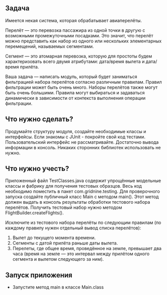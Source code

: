 
## Задача
Имеется некая система, которая обрабатывает авиаперелёты.

Перелёт — это перевозка пассажира из одной точки в другую с возможными промежуточными посадками.
Это значит, что перелёт можно представить как набор из одного или нескольких элементарных перемещений, называемых сегментами.

Сегмент — это атомарная перевозка, которую для простоты будем характеризовать всего двумя атрибутами: дата/время вылета и дата/время прилёта.

Ваша задача — написать модуль, который будет заниматься фильтрацией набора перелётов согласно различным правилам.
Правил фильтрации может быть очень много.
Наборы перелётов также могут быть очень большими.
Правила могут выбираться и задаваться динамически в зависимости от контекста выполнения операции фильтрации.

## Что нужно сделать?
Продумайте структуру модуля, создайте необходимые классы и интерфейсы.
Если знакомы с JUnit - покройте свой код тестами.
Пользовательский интерфейс не рассматривайте.
Достаточно вывода информации в консоль.
Никаких сторонних библиотек использовать не нужно.

## Что нужно учесть?
Приложенный файл TestClasses.java содержит упрощённые модельные классы и фабрику для получения тестовых образцов.
Весь код необходимо поместить в пакет com.gridnine.testing.
Для проверочного запуска создайте публичный класс Main c методом main().
Этот метод должен выдать в консоль результаты обработки тестового набора перелётов.
Получить тестовый набор нужно методом FlightBuilder.createFlights().

Исключите из тестового набора перелёты по следующим правилам (по каждому правилу нужен отдельный вывод списка перелётов):
1. Вылет до текущего момента времени.
2. Сегменты с датой прилёта раньше даты вылета.
3. Перелеты, где общее время, проведённое на земле, превышает два часа
   (время на земле — это интервал между прилётом одного сегмента и вылетом следующего за ним).

## Запуск приложения
- Запустите метод main в классе Main.class
